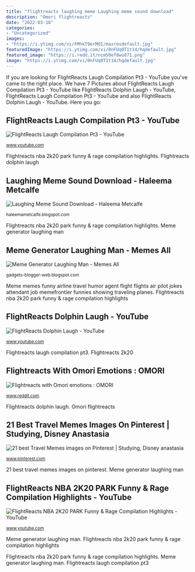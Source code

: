 ```yaml
---
title: "flightreacts laughing meme Laughing meme sound download"
description: "Omori flightreacts"
date: "2022-03-18"
categories:
- "Uncategorized"
images:
- "https://i.ytimg.com/vi/FMhkT9erMOI/maxresdefault.jpg"
featuredImage: "https://i.ytimg.com/vi/0nFUq0T1t14/hqdefault.jpg"
featured_image: "https://i.redd.it/ncm50ef8wu871.png"
image: "https://i.ytimg.com/vi/0nFUq0T1t14/hqdefault.jpg"
---
```


If you are looking for FlightReacts Laugh Compilation Pt3 - YouTube you've came to the right place. We have 7 Pictures about FlightReacts Laugh Compilation Pt3 - YouTube like FlightReacts Dolphin Laugh - YouTube, FlightReacts Laugh Compilation Pt3 - YouTube and also FlightReacts Dolphin Laugh - YouTube. Here you go:

## FlightReacts Laugh Compilation Pt3 - YouTube

![FlightReacts Laugh Compilation Pt3 - YouTube](https://i.ytimg.com/vi/FMhkT9erMOI/maxresdefault.jpg "Flightreacts with omori emotions : omori")

<small>www.youtube.com</small>

Flightreacts nba 2k20 park funny &amp; rage compilation highlights. Flightreacts dolphin laugh

## Laughing Meme Sound Download - Haleema Metcalfe

![Laughing Meme Sound Download - Haleema Metcalfe](https://pics.me.me/another-one-dj-khaled-sound-effect-download-49425735.png "Flightreacts dolphin laugh")

<small>haleemametcalfe.blogspot.com</small>

Flightreacts nba 2k20 park funny &amp; rage compilation highlights. Meme generator laughing man

## Meme Generator Laughing Man - Memes All

![Meme Generator Laughing Man - Memes All](https://i.ytimg.com/vi/bj63nhV3VuU/hqdefault.jpg "Flightreacts with omori emotions : omori")

<small>gadgets-blogger-web.blogspot.com</small>

Meme memes funny airline travel humor agent flight flights air pilot jokes attendant job memefrontier funnies showing traveling planes. Flightreacts nba 2k20 park funny &amp; rage compilation highlights

## FlightReacts Dolphin Laugh - YouTube

![FlightReacts Dolphin Laugh - YouTube](https://i.ytimg.com/vi/0nFUq0T1t14/hqdefault.jpg "Flightreacts laugh dolphin")

<small>www.youtube.com</small>

Flightreacts laugh compilation pt3. Flightreacts 2k20

## Flightreacts With Omori Emotions : OMORI

![Flightreacts with Omori emotions : OMORI](https://i.redd.it/ncm50ef8wu871.png "Omori flightreacts")

<small>www.reddit.com</small>

Flightreacts dolphin laugh. Omori flightreacts

## 21 Best Travel Memes Images On Pinterest | Studying, Disney Anastasia

![21 best Travel Memes images on Pinterest | Studying, Disney anastasia](https://i.pinimg.com/736x/5e/9d/46/5e9d4658ba901a14beb2f595ee39f019--airline-humor-funny-meme-pictures.jpg "Flightreacts laugh compilation pt3")

<small>www.pinterest.com</small>

21 best travel memes images on pinterest. Meme generator laughing man

## FlightReacts NBA 2K20 PARK Funny &amp; Rage Compilation Highlights - YouTube

![FlightReacts NBA 2K20 PARK Funny &amp; Rage Compilation Highlights - YouTube](https://i.ytimg.com/vi/94DxAyQuL3k/maxresdefault.jpg "Flightreacts laugh compilation pt3")

<small>www.youtube.com</small>

Meme generator laughing man. Flightreacts nba 2k20 park funny &amp; rage compilation highlights

Flightreacts nba 2k20 park funny &amp; rage compilation highlights. Meme generator laughing man. Flightreacts laugh compilation pt3
